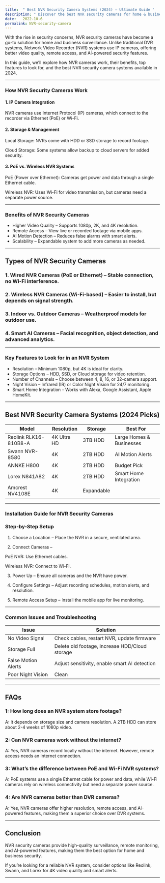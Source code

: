 ```yaml
---
title:  " Best NVR Security Camera Systems (2024) – Ultimate Guide "
description: " Discover the best NVR security cameras for home & business. Compare PoE & wireless systems, top brands, and installation tips .....  "
date:   2022-10-6
permalink: NVR-security-camera
---
```





With the rise in security concerns, NVR security cameras have become a go-to solution for home and business surveillance. Unlike traditional DVR systems, Network Video Recorder (NVR) systems use IP cameras, offering better video quality, remote access, and AI-powered security features.

In this guide, we’ll explore how NVR cameras work, their benefits, top features to look for, and the best NVR security camera systems available in 2024.


---

### How NVR Security Cameras Work

#### 1. IP Camera Integration

NVR cameras use Internet Protocol (IP) cameras, which connect to the recorder via Ethernet (PoE) or Wi-Fi.

#### 2. Storage & Management

Local Storage: NVRs come with HDD or SSD storage to record footage.

Cloud Storage: Some systems allow backup to cloud servers for added security.


#### 3. PoE vs. Wireless NVR Systems

PoE (Power over Ethernet): Cameras get power and data through a single Ethernet cable.

Wireless NVR: Uses Wi-Fi for video transmission, but cameras need a separate power source.



---

### Benefits of NVR Security Cameras

- Higher Video Quality – Supports 1080p, 2K, and 4K resolution.
- Remote Access – View live or recorded footage via mobile apps.
- AI Motion Detection – Reduces false alarms with smart alerts.
- Scalability – Expandable system to add more cameras as needed.


---

## Types of NVR Security Cameras

### 1. Wired NVR Cameras (PoE or Ethernet) – Stable connection, no Wi-Fi interference.


### 2. Wireless NVR Cameras (Wi-Fi-based) – Easier to install, but depends on signal strength.


### 3. Indoor vs. Outdoor Cameras – Weatherproof models for outdoor use.


### 4. Smart AI Cameras – Facial recognition, object detection, and advanced analytics.




---

### Key Features to Look for in an NVR System

- Resolution – Minimum 1080p, but 4K is ideal for clarity.
- Storage Options – HDD, SSD, or Cloud storage for video retention.
- Number of Channels – Choose between 4, 8, 16, or 32-camera support.
- Night Vision – Infrared (IR) or Color Night Vision for 24/7 monitoring.
- Smart Home Integration – Works with Alexa, Google Assistant, Apple HomeKit.



---

## Best NVR Security Camera Systems (2024 Picks)


| **Model**            | **Resolution** | **Storage**  | **Best For**               |
|----------------------|--------------|------------|----------------------------|
| Reolink RLK16-810B8-A | 4K Ultra HD  | 3TB HDD    | Large Homes & Businesses  |
| Swann NVR-8580       | 4K           | 2TB HDD    | AI Motion Alerts          |
| ANNKE H800          | 4K           | 2TB HDD    | Budget Pick               |
| Lorex N841A82       | 4K           | 2TB HDD    | Smart Home Integration    |
| Amcrest NV4108E     | 4K           | Expandable

---

### Installation Guide for NVR Security Cameras

### Step-by-Step Setup

1. Choose a Location – Place the NVR in a secure, ventilated area.


2. Connect Cameras –

PoE NVR: Use Ethernet cables.

Wireless NVR: Connect to Wi-Fi.



3. Power Up – Ensure all cameras and the NVR have power.


4. Configure Settings – Adjust recording schedules, motion alerts, and resolution.


5. Remote Access Setup – Install the mobile app for live monitoring.




---

### Common Issues and Troubleshooting


| **Issue**             | **Solution**                                   |
|-----------------------|-----------------------------------------------|
| No Video Signal      | Check cables, restart NVR, update firmware   |
| Storage Full        | Delete old footage, increase HDD/Cloud storage |
| False Motion Alerts | Adjust sensitivity, enable smart AI detection |
| Poor Night Vision   | Clean 
---

## FAQs

### 1: How long does an NVR system store footage?
A: It depends on storage size and camera resolution. A 2TB HDD can store about 2-4 weeks of 1080p video.

### 2: Can NVR cameras work without the internet?
A: Yes, NVR cameras record locally without the internet. However, remote access needs an internet connection.

### 3: What’s the difference between PoE and Wi-Fi NVR systems?
A: PoE systems use a single Ethernet cable for power and data, while Wi-Fi cameras rely on wireless connectivity but need a separate power source.

### 4: Are NVR cameras better than DVR cameras?
A: Yes, NVR cameras offer higher resolution, remote access, and AI-powered features, making them a superior choice over DVR systems.


---

## Conclusion

NVR security cameras provide high-quality surveillance, remote monitoring, and AI-powered features, making them the best option for home and business security.

If you’re looking for a reliable NVR system, consider options like Reolink, Swann, and Lorex for 4K video quality and smart alerts.



---
